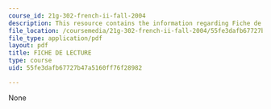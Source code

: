 ```yaml
---
course_id: 21g-302-french-ii-fall-2004
description: This resource contains the information regarding Fiche de lecture.
file_location: /coursemedia/21g-302-french-ii-fall-2004/55fe3dafb67727b47a5160ff76f28982_MIT21G_302_F04_lecture_K.pdf
file_type: application/pdf
layout: pdf
title: FICHE DE LECTURE
type: course
uid: 55fe3dafb67727b47a5160ff76f28982

---
```

None